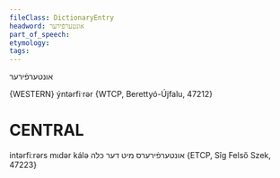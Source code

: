 ```yaml
---
fileClass: DictionaryEntry
headword: אונטערפֿירער
part_of_speech: 
etymology: 
tags: 
---
```

אונטערפֿירער

{WESTERN}
ýntərfiˑrər {WTCP, Berettyó-Újfalu, 47212}

CENTRAL
========

intərfiːrərs mɩdər kálə אונטערפֿירערס מיט דער כּלה {ETCP, Sîg Felső Szek, 47223}
